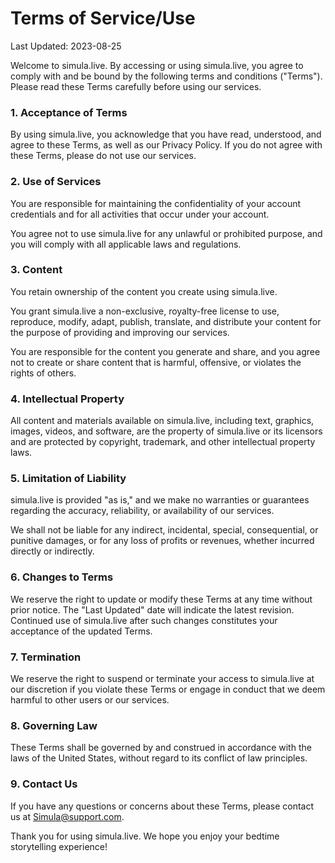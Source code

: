 ---
---

# Terms of Service/Use

Last Updated: 2023-08-25

Welcome to simula.live. By accessing or using simula.live, you agree to comply with and be bound by the following terms and conditions ("Terms"). Please read these Terms carefully before using our services.

### 1. Acceptance of Terms

By using simula.live, you acknowledge that you have read, understood, and agree to these Terms, as well as our Privacy Policy. If you do not agree with these Terms, please do not use our services.

### 2. Use of Services

You are responsible for maintaining the confidentiality of your account credentials and for all activities that occur under your account.

You agree not to use simula.live for any unlawful or prohibited purpose, and you will comply with all applicable laws and regulations.

### 3. Content

You retain ownership of the content you create using simula.live.

You grant simula.live a non-exclusive, royalty-free license to use, reproduce, modify, adapt, publish, translate, and distribute your content for the purpose of providing and improving our services.

You are responsible for the content you generate and share, and you agree not to create or share content that is harmful, offensive, or violates the rights of others.

### 4. Intellectual Property

All content and materials available on simula.live, including text, graphics, images, videos, and software, are the property of simula.live or its licensors and are protected by copyright, trademark, and other intellectual property laws.

### 5. Limitation of Liability

simula.live is provided "as is," and we make no warranties or guarantees regarding the accuracy, reliability, or availability of our services.

We shall not be liable for any indirect, incidental, special, consequential, or punitive damages, or for any loss of profits or revenues, whether incurred directly or indirectly.

### 6. Changes to Terms

We reserve the right to update or modify these Terms at any time without prior notice. The "Last Updated" date will indicate the latest revision. Continued use of simula.live after such changes constitutes your acceptance of the updated Terms.

### 7. Termination

We reserve the right to suspend or terminate your access to simula.live at our discretion if you violate these Terms or engage in conduct that we deem harmful to other users or our services.

### 8. Governing Law

These Terms shall be governed by and construed in accordance with the laws of the United States, without regard to its conflict of law principles.

### 9. Contact Us

If you have any questions or concerns about these Terms, please contact us at Simula@support.com.

Thank you for using simula.live. We hope you enjoy your bedtime storytelling experience!
